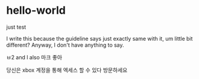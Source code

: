# hello-world
just test

I write this because the guideline says just exactly same with it, um little bit different?
Anyway, I don't have anything to say.

ㅂ2 and l also 마크 좋아

당신은 xbox 계정을 통해 엑세스 할 수 있다 방문하세요